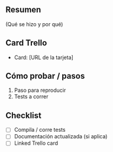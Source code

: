 ## Resumen
(Qué se hizo y por qué)

## Card Trello
- Card: [URL de la tarjeta]

## Cómo probar / pasos
1. Paso para reproducir
2. Tests a correr

## Checklist
- [ ] Compila / corre tests
- [ ] Documentación actualizada (si aplica)
- [ ] Linked Trello card
